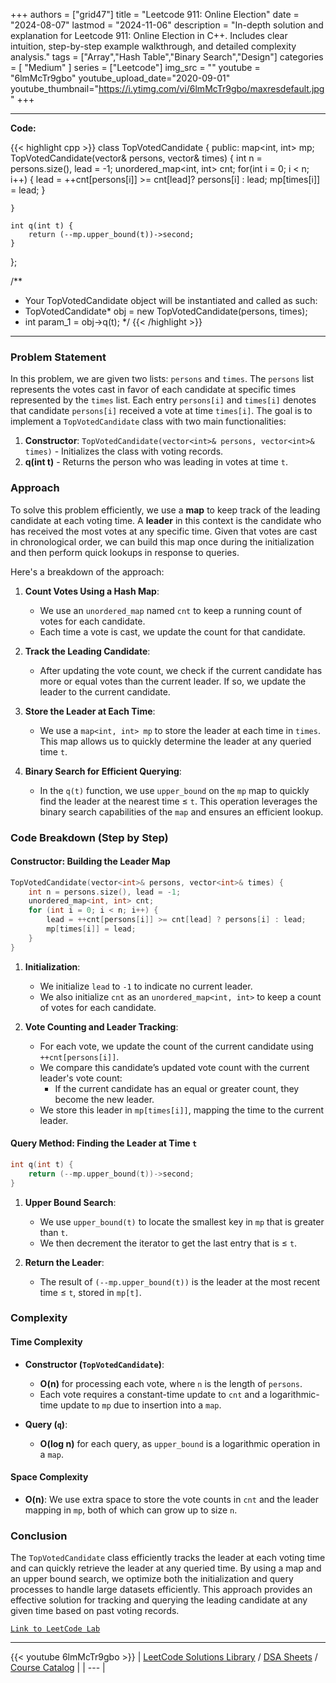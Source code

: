 
+++
authors = ["grid47"]
title = "Leetcode 911: Online Election"
date = "2024-08-07"
lastmod = "2024-11-06"
description = "In-depth solution and explanation for Leetcode 911: Online Election in C++. Includes clear intuition, step-by-step example walkthrough, and detailed complexity analysis."
tags = ["Array","Hash Table","Binary Search","Design"]
categories = [
    "Medium"
]
series = ["Leetcode"]
img_src = ""
youtube = "6lmMcTr9gbo"
youtube_upload_date="2020-09-01"
youtube_thumbnail="https://i.ytimg.com/vi/6lmMcTr9gbo/maxresdefault.jpg"
+++



---
**Code:**

{{< highlight cpp >}}
class TopVotedCandidate {
public:
    map<int, int> mp;
    TopVotedCandidate(vector<int>& persons, vector<int>& times) {
        int n = persons.size(), lead = -1;
        unordered_map<int, int> cnt;
        for(int i = 0; i < n; i++) {
            lead = ++cnt[persons[i]] >= cnt[lead]? persons[i] : lead;
            mp[times[i]] = lead;
        }
            
    }
    
    int q(int t) {
        return (--mp.upper_bound(t))->second;
    }
};

/**
 * Your TopVotedCandidate object will be instantiated and called as such:
 * TopVotedCandidate* obj = new TopVotedCandidate(persons, times);
 * int param_1 = obj->q(t);
 */
{{< /highlight >}}
---

### Problem Statement

In this problem, we are given two lists: `persons` and `times`. The `persons` list represents the votes cast in favor of each candidate at specific times represented by the `times` list. Each entry `persons[i]` and `times[i]` denotes that candidate `persons[i]` received a vote at time `times[i]`. The goal is to implement a `TopVotedCandidate` class with two main functionalities:

1. **Constructor**: `TopVotedCandidate(vector<int>& persons, vector<int>& times)` - Initializes the class with voting records.
2. **q(int t)** - Returns the person who was leading in votes at time `t`.

### Approach

To solve this problem efficiently, we use a **map** to keep track of the leading candidate at each voting time. A **leader** in this context is the candidate who has received the most votes at any specific time. Given that votes are cast in chronological order, we can build this map once during the initialization and then perform quick lookups in response to queries.

Here's a breakdown of the approach:

1. **Count Votes Using a Hash Map**:
   - We use an `unordered_map` named `cnt` to keep a running count of votes for each candidate.
   - Each time a vote is cast, we update the count for that candidate.
   
2. **Track the Leading Candidate**:
   - After updating the vote count, we check if the current candidate has more or equal votes than the current leader. If so, we update the leader to the current candidate.
   
3. **Store the Leader at Each Time**:
   - We use a `map<int, int> mp` to store the leader at each time in `times`. This map allows us to quickly determine the leader at any queried time `t`.

4. **Binary Search for Efficient Querying**:
   - In the `q(t)` function, we use `upper_bound` on the `mp` map to quickly find the leader at the nearest time ≤ `t`. This operation leverages the binary search capabilities of the `map` and ensures an efficient lookup.

### Code Breakdown (Step by Step)

#### **Constructor**: Building the Leader Map

```cpp
TopVotedCandidate(vector<int>& persons, vector<int>& times) {
    int n = persons.size(), lead = -1;
    unordered_map<int, int> cnt;
    for (int i = 0; i < n; i++) {
        lead = ++cnt[persons[i]] >= cnt[lead] ? persons[i] : lead;
        mp[times[i]] = lead;
    }
}
```

1. **Initialization**: 
   - We initialize `lead` to `-1` to indicate no current leader.
   - We also initialize `cnt` as an `unordered_map<int, int>` to keep a count of votes for each candidate.

2. **Vote Counting and Leader Tracking**:
   - For each vote, we update the count of the current candidate using `++cnt[persons[i]]`.
   - We compare this candidate’s updated vote count with the current leader's vote count:
     - If the current candidate has an equal or greater count, they become the new leader.
   - We store this leader in `mp[times[i]]`, mapping the time to the current leader.

#### **Query Method**: Finding the Leader at Time `t`

```cpp
int q(int t) {
    return (--mp.upper_bound(t))->second;
}
```

1. **Upper Bound Search**:
   - We use `upper_bound(t)` to locate the smallest key in `mp` that is greater than `t`.
   - We then decrement the iterator to get the last entry that is ≤ `t`.
   
2. **Return the Leader**:
   - The result of `(--mp.upper_bound(t))` is the leader at the most recent time ≤ `t`, stored in `mp[t]`.

### Complexity

#### **Time Complexity**

- **Constructor (`TopVotedCandidate`)**: 
  - **O(n)** for processing each vote, where `n` is the length of `persons`.
  - Each vote requires a constant-time update to `cnt` and a logarithmic-time update to `mp` due to insertion into a `map`.
  
- **Query (`q`)**:
  - **O(log n)** for each query, as `upper_bound` is a logarithmic operation in a `map`.

#### **Space Complexity**

- **O(n)**: We use extra space to store the vote counts in `cnt` and the leader mapping in `mp`, both of which can grow up to size `n`.

### Conclusion

The `TopVotedCandidate` class efficiently tracks the leader at each voting time and can quickly retrieve the leader at any queried time. By using a map and an upper bound search, we optimize both the initialization and query processes to handle large datasets efficiently. This approach provides an effective solution for tracking and querying the leading candidate at any given time based on past voting records.

[`Link to LeetCode Lab`](https://leetcode.com/problems/online-election/description/)

---
{{< youtube 6lmMcTr9gbo >}}
| [LeetCode Solutions Library](https://grid47.xyz/leetcode/) / [DSA Sheets](https://grid47.xyz/sheets/) / [Course Catalog](https://grid47.xyz/courses/) |
| --- |
